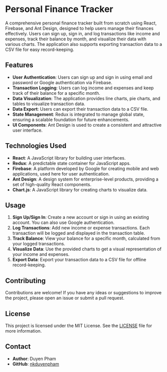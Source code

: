 # Personal Finance Tracker

A comprehensive personal finance tracker built from scratch using React, Firebase, and Ant Design, designed to help users manage their finances effectively. Users can sign up, sign in, and log transactions like income and expenses, track their balance by month, and visualize their data with various charts. The application also supports exporting transaction data to a CSV file for easy record-keeping.

## Features

- **User Authentication**: Users can sign up and sign in using email and password or Google authentication via Firebase.
- **Transaction Logging**: Users can log income and expenses and keep track of their balance for a specific month.
- **Data Visualization**: The application provides line charts, pie charts, and tables to visualize transaction data.
- **Data Export**: Users can export their transaction data to a CSV file.
- **State Management**: Redux is integrated to manage global state, ensuring a scalable foundation for future enhancements.
- **UI Components**: Ant Design is used to create a consistent and attractive user interface.

## Technologies Used

- **React**: A JavaScript library for building user interfaces.
- **Redux**: A predictable state container for JavaScript apps.
- **Firebase**: A platform developed by Google for creating mobile and web applications, used here for user authentication.
- **Ant Design**: A design system for enterprise-level products, providing a set of high-quality React components.
- **Chart.js**: A JavaScript library for creating charts to visualize data.

## Usage

1. **Sign Up/Sign In**: Create a new account or sign in using an existing account. You can also use Google authentication.
2. **Log Transactions**: Add new income or expense transactions. Each transaction will be logged and displayed in the transaction table.
3. **Track Balance**: View your balance for a specific month, calculated from your logged transactions.
4. **Visualize Data**: Use the provided charts to get a visual representation of your income and expenses.
5. **Export Data**: Export your transaction data to a CSV file for offline record-keeping.

## Contributing

Contributions are welcome! If you have any ideas or suggestions to improve the project, please open an issue or submit a pull request.

## License

This project is licensed under the MIT License. See the [LICENSE](LICENSE) file for more information.

## Contact

- **Author**: Duyen Pham
- **GitHub**: [nkduyenpham](https://github.com/nkduyenpham)
